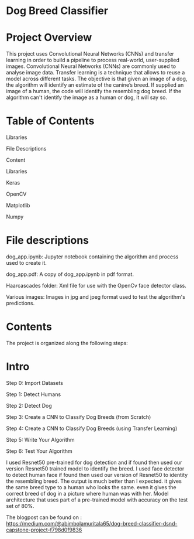 # Dog Breed Classifier #

# Project Overview #
This project uses Convolutional Neural Networks (CNNs) and transfer learning in order to build a pipeline to process real-world, user-supplied images. Convolutional Neural Networks (CNNs) are commonly used to analyse image data. Transfer learning is a technique that allows to reuse a model across different tasks. The objective is that given an image of a dog, the algorithm will identify an estimate of the canine’s breed. If supplied an image of a human, the code will identify the resembling dog breed. If the algorithm can't identify the image as a human or dog, it will say so.

# Table of Contents #

Libraries

File Descriptions

Content

Libraries

Keras

OpenCV

Matplotlib

Numpy

# File descriptions #

dog_app.ipynb: Jupyter notebook containing the algorithm and process used to create it.

dog_app.pdf: A copy of dog_app.ipynb in pdf format.

Haarcascades folder: Xml file for use with the OpenCv face detector class.

Various images: Images in jpg and jpeg format used to test the algorithm's predictions.

# Contents #
The project is organized along the following steps:

# Intro #

Step 0: Import Datasets

Step 1: Detect Humans

Step 2: Detect Dog

Step 3: Create a CNN to Classify Dog Breeds (from Scratch)

Step 4: Create a CNN to Classify Dog Breeds (using Transfer Learning)

Step 5: Write Your Algorithm

Step 6: Test Your Algorithm


I used Resnet50 pre-trained for dog detection and if found then used our version Resnet50 trained model to identify the breed.
I used face detector to detect human face if found then used our version of Resnet50 to identity the resembling breed.
The output is much better than I expected. it gives the same breed type to a human who looks the same. even it gives the correct breed of dog in a picture where human was with her.
Model architecture that uses part of a pre-trained model with accuracy on the test set of 80%.

The blogpost can be found on : https://medium.com/@abimbolamuritala65/dog-breed-classifier-dsnd-capstone-project-f798d0f9836
